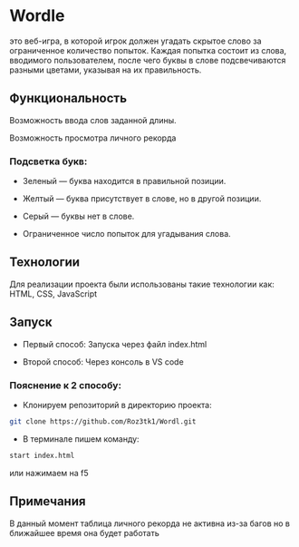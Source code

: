 # Wordle 
это веб-игра, в которой игрок должен угадать скрытое слово за ограниченное количество попыток. Каждая попытка состоит из слова, вводимого пользователем, после чего буквы в слове подсвечиваются разными цветами, указывая на их правильность.

## Функциональность

Возможность ввода слов заданной длины.

Возможность просмотра личного рекорда

### Подсветка букв:

- Зеленый — буква находится в правильной позиции.

- Желтый — буква присутствует в слове, но в другой позиции.

- Серый — буквы нет в слове.

- Ограниченное число попыток для угадывания слова.

## Технологии

Для реализации проекта были использованы такие технологии как:
HTML, CSS, JavaScript

## Запуск

- Первый способ: Запуска через файл index.html

- Второй способ: Через консоль в VS code

### Пояснение к 2 способу: 
- Клонируем репозиторий в директорию проекта:
```sh
git clone https://github.com/Roz3tk1/Wordl.git
```
- В терминале пишем команду:
```sh
start index.html
```
или нажимаем на f5

## Примечания 
В данный момент таблица личного рекорда не активна из-за багов но в ближайшее время она будет работать
